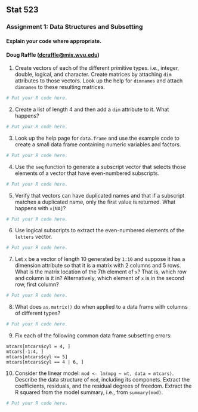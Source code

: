 Stat 523
--------

### Assignment 1: Data Structures and Subsetting

#### Explain your code where appropriate.
#### Doug Raffle (dcraffle@mix.wvu.edu)

1. Create vectors of each of the different primitive types. i.e., integer, double, logical, and character. Create matrices by attaching `dim` attributes to those vectors. Look up the help for `dimnames` and attach `dimnames` to these resulting matrices.


```r
# Put your R code here.
```

2. Create a list of length 4 and then add a `dim` attribute to it. What happens?


```r
# Put your R code here.
```

3. Look up the help page for `data.frame` and use the example code to create a small data frame containing numeric variables and factors.


```r
# Put your R code here.
```

4. Use the `seq` function to generate a subscript vector that selects those elements of a vector that have even-numbered subscripts.


```r
# Put your R code here.
```

5. Verify that vectors can have duplicated names and that if a subscript matches a duplicated name, only the first value is returned. What happens with `x[NA]`?


```r
# Put your R code here.
```

6. Use logical subscripts to extract the even-numbered elements of the `letters` vector.


```r
# Put your R code here.
```

7. Let `x` be a vector of length 10 generated by `1:10` and suppose it has a dimension attribute so that it is a matrix with 2 columns and 5 rows. What is the matrix location of the 7th element of `x`? That is, which row and column is it in? Alternatively, which element of `x` is in the second row, first column?


```r
# Put your R code here.
```

8. What does `as.matrix()` do when applied to a data frame with columns of different types?


```r
# Put your R code here.
```

9. Fix each of the following common data frame subsetting errors:

```
mtcars[mtcars$cyl = 4, ]
mtcars[-1:4, ]
mtcars[mtcars$cyl <= 5]
mtcars[mtcars$cyl == 4 | 6, ]
```

10. Consider the linear model: `mod <- lm(mpg ~ wt, data = mtcars)`. Describe the data structure of `mod`, including its componets. Extract the coefficients, residuals, and the residual degrees of freedom. Extract the R squared from the model summary, i.e., from `summary(mod)`.


```r
# Put your R code here.
```


